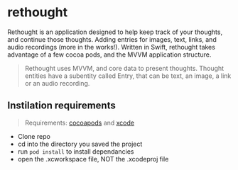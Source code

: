 # rethought
Rethought is an application designed to help keep track of your thoughts, and continue those thoughts.  Adding entries for images, text, links,  and audio recordings (more in the works!).  Written in Swift, rethought takes advantage of a few cocoa pods, and the MVVM application structure. 


> Rethought uses MVVM, and core data to present thoughts.  Thought entities have a subentity called Entry, that can be text, an image, a link or an audio recording.  

## Instilation requirements 
> Requirements:  [cocoapods](https://cocoapods.org) and [xcode](https://apple.com/developer)
* Clone repo
* cd into the directory you saved the project
* run `pod install` to install dependancies 
* open the .xcworkspace file, NOT the .xcodeproj file

